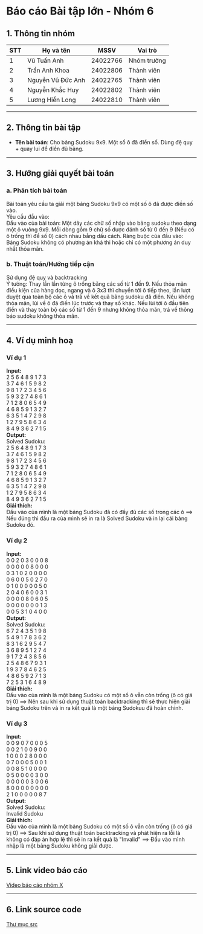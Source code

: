 # Báo cáo Bài tập lớn - Nhóm 6

## 1. Thông tin nhóm
| STT | Họ và tên | MSSV | Vai trò |
|---|---|---|---|
| 1 | Vũ Tuấn Anh | 24022766 | Nhóm trưởng |
| 2 |Trần Anh Khoa | 24022806| Thành viên |
| 3 | Nguyễn Vũ Đức Anh | 24022765 | Thành viên |
| 4 | Nguyễn Khắc Huy | 24022802 | Thành viên |
| 5 | Lương Hiển Long | 24022810 | Thành viên |
---

## 2. Thông tin bài tập
- **Tên bài toán**: Cho bảng Sudoku 9x9. Một số ô đã điền số. Dùng đệ quy + quay lui để điền đủ bảng.


---

## 3. Hướng giải quyết bài toán
### a. Phân tích bài toán
Bài toán yêu cầu ta giải một bảng Sudoku 9x9 có một số ô đã được điền số vào.  
Yêu cầu đầu vào:  
Đầu vào của bài toán: Một dãy các chữ số nhập vào bảng sudoku theo dạng một ô vuông 9x9. Mỗi dòng gồm 9 chữ số được đánh số từ 0 đến 9 (Nếu có ô trống thì để số 0) cách nhau bằng dấu cách.
Ràng buộc của đầu vào: Bảng Sudoku không có phương án khả thi hoặc chỉ có một phương án duy nhất thỏa mãn.

### b. Thuật toán/Hướng tiếp cận
Sử dụng đệ quy và backtracking  
Ý tưởng: Thay lần lần từng ô trống bằng các số từ 1 đến 9. Nếu thỏa mãn điều kiện của hàng dọc, ngang và ô 3x3 thì chuyển tới ô tiếp theo, lần lượt duyệt qua toàn bộ các ô và trả về kết quả bảng sudoku đã điền. Nếu không thỏa mãn, lùi về ô đã điền lúc trước và thay số khác. Nếu lùi tới ô đầu tiên điền và thay toàn bộ các số từ 1 đến 9 nhưng không thỏa mãn, trả về thông báo sudoku không thỏa mãn.

---

## 4. Ví dụ minh hoạ
### Ví dụ 1
**Input:**  
2 5 6 4 8 9 1 7 3  
3 7 4 6 1 5 9 8 2  
9 8 1 7 2 3 4 5 6  
5 9 3 2 7 4 8 6 1  
7 1 2 8 0 6 5 4 9  
4 6 8 5 9 1 3 2 7  
6 3 5 1 4 7 2 9 8  
1 2 7 9 5 8 6 3 4  
8 4 9 3 6 2 7 1 5  
**Output:**  
Solved Sudoku:  
2 5 6 4 8 9 1 7 3  
3 7 4 6 1 5 9 8 2  
9 8 1 7 2 3 4 5 6  
5 9 3 2 7 4 8 6 1  
7 1 2 8 0 6 5 4 9  
4 6 8 5 9 1 3 2 7  
6 3 5 1 4 7 2 9 8  
1 2 7 9 5 8 6 3 4  
8 4 9 3 6 2 7 1 5  
**Giải thích:**  
Đầu vào của mình là một bảng Sudoku đã có đầy đủ các số trong các ô ==> Nếu đúng thì đầu ra của mình sẽ in ra là Solved Sudoku và in lại cái bảng Sudoku đó.

### Ví dụ 2
**Input:**  
0 0 2 0 3 0 0 0 8  
0 0 0 0 0 8 0 0 0  
0 3 1 0 2 0 0 0 0  
0 6 0 0 5 0 2 7 0  
0 1 0 0 0 0 0 5 0  
2 0 4 0 6 0 0 3 1  
0 0 0 0 8 0 6 0 5  
0 0 0 0 0 0 0 1 3  
0 0 5 3 1 0 4 0 0     
**Output:**  
Solved Sudoku:  
6 7 2 4 3 5 1 9 8   
5 4 9 1 7 8 3 6 2   
8 3 1 6 2 9 5 4 7   
3 6 8 9 5 1 2 7 4   
9 1 7 2 4 3 8 5 6   
2 5 4 8 6 7 9 3 1   
1 9 3 7 8 4 6 2 5   
4 8 6 5 9 2 7 1 3  
7 2 5 3 1 6 4 8 9    
**Giải thích:**  
Đầu vào của mình là một bảng Sudoku có một số ô vẫn còn trống (ô có giá trị 0) ==> Nên sau khi sử dụng thuật toán backtracking thì sẽ thực hiện giải bảng Sudoku trên và in ra kết quả là một bảng Sudokuu đã hoàn chỉnh.

### Ví dụ 3
**Input:**  
0 0 9 0 7 0 0 0 5  
0 0 2 1 0 0 9 0 0  
1 0 0 0 2 8 0 0 0  
0 7 0 0 0 5 0 0 1  
0 0 8 5 1 0 0 0 0  
0 5 0 0 0 0 3 0 0  
0 0 0 0 0 3 0 0 6  
8 0 0 0 0 0 0 0 0  
2 1 0 0 0 0 0 8 7    
**Output:**  
Solved Sudoku:  
Invalid Sudoku  
**Giải thích:**  
Đầu vào của mình là một bảng Sudoku có một số ô vẫn còn trống (ô có giá trị 0) ==> Sau khi sử dụng thuật toán backtracking và phát hiện ra lỗi là không có đáp án hợp lệ thì sẽ in ra kết quả là "Invalid" ==> Đầu vào mình nhập là một bảng Sudoku không giải được.

---

## 5. Link video báo cáo
[Video báo cáo nhóm X](#)

---

## 6. Link source code
[Thư mục src](./src)

